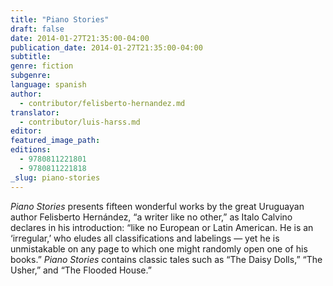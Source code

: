 ```yaml
---
title: "Piano Stories"
draft: false
date: 2014-01-27T21:35:00-04:00
publication_date: 2014-01-27T21:35:00-04:00
subtitle:
genre: fiction
subgenre:
language: spanish
author:
  - contributor/felisberto-hernandez.md
translator:
  - contributor/luis-harss.md
editor:
featured_image_path:
editions:
  - 9780811221801
  - 9780811221818
_slug: piano-stories
---
```


_Piano Stories_ presents fifteen wonderful works by the great Uruguayan author Felisberto Hernández, “a writer like no other,” as Italo Calvino declares in his introduction: “like no European or Latin American. He is an ‘irregular,’ who eludes all classifications and labelings — yet he is unmistakable on any page to which one might randomly open one of his books.” _Piano Stories_ contains classic tales such as “The Daisy Dolls,” “The Usher,” and “The Flooded House.”

